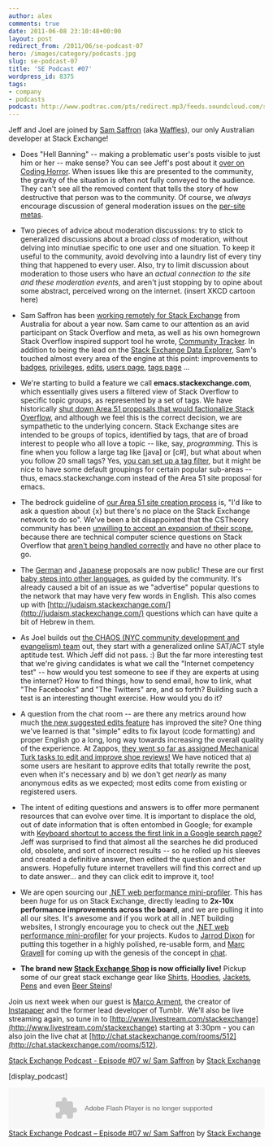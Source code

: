 ```yaml
---
author: alex
comments: true
date: 2011-06-08 23:10:48+00:00
layout: post
redirect_from: /2011/06/se-podcast-07
hero: /images/category/podcasts.jpg
slug: se-podcast-07
title: 'SE Podcast #07'
wordpress_id: 8375
tags:
- company
- podcasts
podcast: http://www.podtrac.com/pts/redirect.mp3/feeds.soundcloud.com/stream/16777601-stack-exchange-stack-exchange-podcast-9.mp3
---
```


Jeff and Joel are joined by [Sam Saffron](http://stackoverflow.com/users/17174/sam-saffron) (aka [Waffles](http://meta.stackoverflow.com/users/17174/waffles)), our only Australian developer at Stack Exchange!



	
  * Does "Hell Banning" -- making a problematic user's posts visible to just him or her -- make sense? You can see Jeff's post about it [over on Coding Horror](http://www.codinghorror.com/blog/2011/06/suspension-ban-or-hellban.html). When issues like this are presented to the community, the gravity of the situation is often not fully conveyed to the audience. They can't see all the removed content that tells the story of how destructive that person was to the community. Of course, we _always_ encourage discussion of general moderation issues on the [per-site metas](http://blog.stackoverflow.com/2010/07/new-per-site-metas/).

	
  * Two pieces of advice about moderation discussions: try to stick to generalized discussions about a broad _class_ of moderation, without delving into minutiae specific to one user and one situation. To keep it useful to the community, avoid devolving into a  laundry list of every tiny thing that happened to every user. Also, try to limit discussion about moderation to those users who have an _actual connection to the site and these moderation events_, and aren't just stopping by to opine about some abstract, perceived wrong on the internet. (insert XKCD cartoon here)

	
  * Sam Saffron has been [working remotely for Stack Exchange](http://blog.stackoverflow.com/2010/06/welcome-stack-overflow-valued-associate-00008/) from Australia for about a year now. Sam came to our attention as an avid participant on Stack Overflow and meta, as well as his own homegrown Stack Overflow inspired support tool he wrote, [Community Tracker](http://community-tracker.com/). In addition to being the lead on the [Stack Exchange Data Explorer](http://blog.stackoverflow.com/2010/12/re-launching-stack-exchange-data-explorer/), Sam's touched almost every area of the engine at this point: improvements to [badges](http://blog.stackoverflow.com/2010/07/improvements-to-badge-system/), [privileges](http://blog.stackoverflow.com/2010/10/membership-has-its-privileges/), [edits](http://blog.stackoverflow.com/2011/02/suggested-edits-and-edit-review/), [users page](http://blog.stackoverflow.com/2011/03/redesigned-users-page/), [tags page](http://blog.stackoverflow.com/2011/03/redesigned-tags-page/) …

	
  * We're starting to build a feature we call **emacs.stackexchange.com**, which essentially gives users a filtered view of Stack Overflow to specific topic groups, as represented by a set of tags. We have historically [shut down Area 51 proposals that would factionalize Stack Overflow](http://blog.stackoverflow.com/2010/09/factionalism-site-or-tag/), and although we feel this is the correct decision, we are sympathetic to the underlying concern. Stack Exchange sites are intended to be groups of topics, identified by tags, that are of broad interest to people who all love a topic -- like, say, _programming_. This is fine when you follow a large tag like [java] or [c#], but what about when you follow 20 small tags? Yes, [you can set up a tag filter](http://blog.stackoverflow.com/2011/04/improved-tag-sets/), but it might be nice to have some default groupings for certain popular sub-areas -- thus, emacs.stackexchange.com instead of the Area 51 site proposal for emacs.

	
  * The bedrock guideline of [our Area 51 site creation process](http://area51.stackexchange.com/faq) is, "I'd like to ask a question about {x} but there's no place on the Stack Exchange network to do so". We've been a bit disappointed that the CSTheory community has been [unwilling to accept an expansion of their scope](http://meta.cstheory.stackexchange.com/questions/947/is-theoretical-computer-science-too-narrow), because there are technical computer science questions on Stack Overflow that [aren't being handled correctly](http://meta.stackoverflow.com/questions/92563/ogod-why-are-we-helping-spread-misinformation) and have no other place to go.

	
  * The [German](http://german.stackexchange.com/) and [Japanese](http://japanese.stackexchange.com/) proposals are now public! These are our first [baby steps into other languages](http://blog.stackoverflow.com/2011/04/stack-overflow-around-the-world/), as guided by the community. It's already caused a bit of an issue as we "advertise" popular questions to the network that may have very few words in English. This also comes up with [http://judaism.stackexchange.com/](http://judaism.stackexchange.com/) questions which can have quite a bit of Hebrew in them.

	
  * As Joel builds out [the CHAOS (NYC community development and evangelism) team](http://stackexchange.theresumator.com/apply/5bbnOo/Community-Evangelism-Team.html) out, they start with a generalized online SAT/ACT style aptitude test.
Which Jeff did not pass. :) But the far more interesting test that we're giving candidates is what we call the "Internet competency test" -- how would you test someone to see if they are experts at using the internet? How to find things, how to send email, how to link, what "The Facebooks" and "The Twitters" are, and so forth? Building such a test is an interesting thought exercise. How would you do it?

	
  * A question from the chat room -- are there any metrics around how much [the new suggested edits feature](http://blog.stackoverflow.com/2011/02/suggested-edits-and-edit-review/) has improved the site? One thing we've learned is that "simple" edits to fix layout (code formatting) and proper English go a long, long way towards increasing the overall quality of the experience. At Zappos, [they went so far as assigned Mechanical Turk tasks to edit and improve shoe reviews!](http://behind-the-enemy-lines.blogspot.com/2011/04/want-to-improve-sales-fix-grammar-and.html) We have noticed that a) some users are hesitant to approve edits that totally rewrite the post, even when it's necessary and b) we don't get _nearly_ as many anonymous edits as we expected; most edits come from existing or registered users.

	
  * The intent of editing questions and answers is to offer more permanent resources that can evolve over time. It is important to displace the old, out of date information that is often entombed in Google; for example with [Keyboard shortcut to access the first link in a Google search page?](http://webapps.stackexchange.com/questions/15945/keyboard-shortcut-to-access-the-first-link-in-a-google-search-page) Jeff was surprised to find that almost all the searches he did produced old, obsolete, and sort of incorrect results -- so he rolled up his sleeves and created a definitive answer, then edited the question and other answers. Hopefully future internet travellers will find this correct and up to date answer… and they can click edit to improve it, too!

	
  * We are open sourcing our [.NET web performance mini-profiler](http://code.google.com/p/mvc-mini-profiler/). This has been _huge_ for us on Stack Exchange, directly leading to **2x-10x performance improvements across the board**, and we are pulling it into all our sites. It's awesome and if you work at all in .NET building websites, I strongly encourage you to check out the [.NET web performance mini-profiler](http://code.google.com/p/mvc-mini-profiler/) for your projects. Kudos to [Jarrod Dixon](http://blog.stackoverflow.com/2009/01/welcome-stack-overflow-valued-associate-00002/) for putting this together in a highly polished, re-usable form, and [Marc Gravell](http://blog.stackoverflow.com/2010/06/welcome-stack-overflow-valued-associates-00006-and-00007/) for coming up with the genesis of the concept in [chat](http://blog.stackoverflow.com/2010/10/stack-overflow-chat-now-live/).

	
  * **The brand new [Stack Exchange Shop](http://shop.stackexchange.com/) is now officially live!** Pickup some of our great stack exchange gear like [Shirts](http://shop.stackexchange.com/collections/t-shirts), [Hoodies](http://shop.stackexchange.com/collections/frontpage/products/stack-overflow-hoodie), [Jackets](http://shop.stackexchange.com/products/stack-overflow-jacket-1), [Pens](http://shop.stackexchange.com/products/stack-exchange-pens) and even [Beer Steins](http://shop.stackexchange.com/collections/frontpage/products/beer-stein)!


Join us next week when our guest is [Marco Arment](http://www.marco.org/), the creator of [Instapaper](http://www.instapaper.com/) and the former lead developer of Tumblr.  We'll also be live streaming again, so tune in to [http://www.livestream.com/stackexchange](http://www.livestream.com/stackexchange) starting at 3:30pm - you can also join the live chat at [http://chat.stackexchange.com/rooms/512](http://chat.stackexchange.com/rooms/512).

[Stack Exchange Podcast - Episode #07 w/ Sam Saffron](http://soundcloud.com/stack-exchange/stack-exchange-podcast-9) by [Stack Exchange](http://soundcloud.com/stack-exchange)

[display_podcast]

<p><object width="100%" height="81"><param name="movie" value="http://player.soundcloud.com/player.swf?url=http%3A%2F%2Fapi.soundcloud.com%2Ftracks%2F16777601" /><param name="allowscriptaccess" value="always" /><embed type="application/x-shockwave-flash" width="100%" height="81" src="http://player.soundcloud.com/player.swf?url=http%3A%2F%2Fapi.soundcloud.com%2Ftracks%2F16777601" allowscriptaccess="always"></embed></object> <span><a href="http://soundcloud.com/stack-exchange/stack-exchange-podcast-9">Stack Exchange Podcast &#8211; Episode #07 w/ Sam Saffron</a> by <a href="http://soundcloud.com/stack-exchange">Stack Exchange</a></span></p>